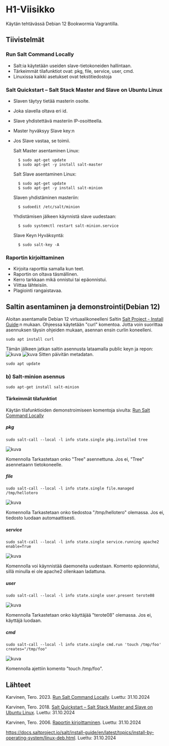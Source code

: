 # H1-Viisikko
Käytän tehtävässä Debian 12 Bookwormia Vagrantilla.
## Tiivistelmät
### Run Salt Command Locally
- Salt:ia käytetään useiden slave-tietokoneiden hallintaan.
- Tärkeimmät tilafunktiot ovat: pkg, file, service, user, cmd.
- Linuxissa kaikki asetukset ovat tekstitiedostoja

### Salt Quickstart – Salt Stack Master and Slave on Ubuntu Linux
- Slaven täytyy tietää masterin osoite.
- Joka slavella oltava eri id.
- Slave yhdistettävä masteriin IP-osoitteella.
- Master hyväksyy Slave key:n
- Jos Slave vastaa, se toimii.

  Salt Master asentaminen Linux:
  
        $ sudo apt-get update
        $ sudo apt-get -y install salt-master

  Salt Slave asentaminen Linux:

        $ sudo apt-get update
        $ sudo apt-get -y install salt-minion

  Slaven yhdistäminen masteriin:

        $ sudoedit /etc/salt/minion

  Yhdistämisen jälkeen käynnistä slave uudestaan:

        $ sudo systemctl restart salt-minion.service

  Slave Keyn Hyväksyntä:

        $ sudo salt-key -A

### Raportin kirjoittaminen
- Kirjoita raporttia samalla kun teet.
- Raportin on oltava täsmällinen.
- Kerro tarkkaan mikä onnistui tai epäonnistui.
- Viittaa lähteisiin.
- Plagiointi rangaistavaa.

## Saltin asentaminen ja demonstrointi(Debian 12)

Aloitan asentamalle Debian 12 virtuaalikoneelleni Saltin [Salt Project - Install Guide](https://docs.saltproject.io/salt/install-guide/en/latest/topics/install-by-operating-system/linux-rpm.html#install-rpm):n mukaan. 
Ohjeessa käytetään "curl" komentoa. Jotta voin suorittaa asennuksen täysin ohjeiden mukaan, asennan ensin curlin koneelleni.

    sudo apt install curl

Tämän jälkeen jatkan saltin asennusta lataamalla public keyn ja repon:
![kuva](https://github.com/user-attachments/assets/174b05bb-b10c-4d76-a34b-1b839942b4fb)
![kuva](https://github.com/user-attachments/assets/bb230a8a-774b-4711-b674-0f2bddf9d3f9)
Sitten päivitän metadatan.

    sudo apt update

### b) Salt-minion asennus

    sudo apt-get install salt-minion

#### Tärkeimmät tilafunktiot
Käytän tilafunktioiden demonstroimiseen komentoja sivulta: [Run Salt Command Locally](https://terokarvinen.com/2021/salt-run-command-locally/)

##### pkg

    sudo salt-call --local -l info state.single pkg.installed tree

![kuva](https://github.com/user-attachments/assets/73cc98cc-9648-4995-9ced-5a8960002285)

Komennolla Tarkastetaan onko "Tree" asennettuna. Jos ei, "Tree" asennetaann tietokoneelle.

##### file

    sudo salt-call --local -l info state.single file.managed /tmp/hellotero

![kuva](https://github.com/user-attachments/assets/e586026c-bccb-428a-ab5a-33d9107b27b6)

Komennolla Tarkastetaan onko tiedostoa "/tmp/hellotero" olemassa. Jos ei, tiedosto luodaan automaattisesti.

##### service

    sudo salt-call --local -l info state.single service.running apache2 enable=True

![kuva](https://github.com/user-attachments/assets/75b438e7-f8e5-4633-b7e4-5f87f163263d)

Komennolla voi käynnistää daemoneita uudestaan. Komento epäonnistui, sillä minulla ei ole apache2 ollenkaan ladattuna.

##### user

    sudo salt-call --local -l info state.single user.present terote08

![kuva](https://github.com/user-attachments/assets/9711c5f4-3b86-4b0a-ac1e-da0b1bd9fdf7)

Komennolla Tarkastetaan onko käyttäjää "terote08" olemassa. Jos ei, käyttäjä luodaan.

##### cmd

    sudo salt-call --local -l info state.single cmd.run 'touch /tmp/foo' creates="/tmp/foo"

![kuva](https://github.com/user-attachments/assets/2c78a209-a49c-472d-b3b8-6c6e5d971c4f)

Komennolla ajettiin komento "touch /tmp/foo".
## Lähteet
Karvinen, Tero. 2023. [Run Salt Command Locally](https://terokarvinen.com/2021/salt-run-command-locally/). Luettu: 31.10.2024

Karvinen, Tero. 2018. [Salt Quickstart – Salt Stack Master and Slave on Ubuntu Linux](https://terokarvinen.com/2018/03/28/salt-quickstart-salt-stack-master-and-slave-on-ubuntu-linux/). Luettu: 31.10.2024

Karvinen, Tero. 2006. [Raportin kirjoittaminen](https://terokarvinen.com/2006/06/04/raportin-kirjoittaminen-4/). Luettu: 31.10.2024

https://docs.saltproject.io/salt/install-guide/en/latest/topics/install-by-operating-system/linux-deb.html. Luettu: 31.10.2024
